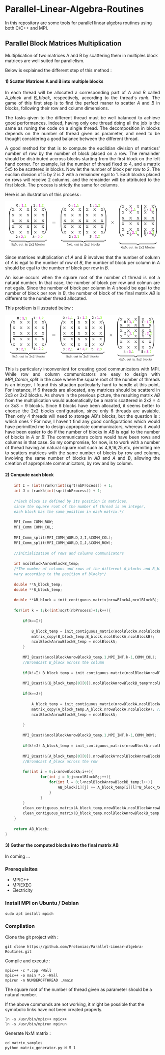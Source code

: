 # Parallel-Linear-Algebra-Routines
In this repository are some tools for parallel linear algebra routines using both C/C++ and MPI.

## Parallel Block Matrices Multiplication

Multiplication of two matrices A and B by scattering them in multiples block matrices are well suited for parallelism.

Below is explained the different step of this method : 

#### 1) Scatter Matrices A and B into multiple blocks
<p align='justify'>
    In each thread will be allocated a corresponding part of <i>A</i> and <i>B</i> called <i>A_block</i> and <i>B_block</i>, respectively, according to the thread's <i>rank</i>. The game of this first step is to find the perfect maner to scatter <i>A</i> and <i>B</i> in blocks, following their row and column dimensions.
</p>
<p align='justify'>
The tasks given to the different thread must be well balanced to achieve good performances. Indeed, having only one thread doing all the job is the same as runing the code on a single thread. The decomposition in blocks depends on the number of thread given as parameter, and need to be thought considering a good balance between the different thread.
</p>
<p align='justify'>
A good method for that is to compute the euclidian division of matrices' number of row by the number of block placed on a row. The remainder should be distributed accross blocks starting from the first block on the left hand corner. For example, let the number of thread fixed to 4, and a matrix 5x5 to be scattered in blocks. Now let the number of block per row to 2. The euclian division of 5 by 2 is 2 with a remainder egal to 1. Each blocks placed on rows will receive 2 columns, and the remainder will be attributed to the first block. The process is strictly the same for columns.
</p>
Here is an illustration of this process :
<p align='center'>
<img src="images/22x22.png"/>
</p>
<p align='justify'>
Since matrices multiplication of <i>A</i> and <i>B</i> involves that the number of column of <i>A</i> is egal to the number of row of <i>B</i>, the number of block per column in <i>A</i> should be egal to the number of block per row in <i>B</i>.
</p>
<p align='justify'>
An issue occurs when the square root of the number of thread is not a natural number. In that case, the number of block per row and colmun are not egals. Since the number of block per column in <i>A</i> should be egal to the number of block per row in <i>B</i>, the number of block of the final matrix <i>AB</i> is different to the number thread allocated.
</p>
This problem is illustrated below : 
<p align='center'>
<img src="images/23x32.png"/>
</p>

<p align='justify'>
This is particulary inconvenient for creating good communicators with MPI. While row and column communicators are easy to design  with <i>MPI_Comm_split</i> in the case where the square root of the number of threads is an integer, I found this situation particularly hard to handle at this point. For instance, if 6 threads are allocated, any matrices should be scatterd in 2x3 or 3x2 blocks. As shown in the previous picture, the resulting matrix <i>AB</i> from the multiplication would automatically be a matrix scattered in 2x2 = 4 or 3x3 = 9 blocks. Since 6 blocks have been allocated, it seems better to choose the 2x2 blocks configuration, since only 6 threads are avaiable. Then only 4 threads will need to storage AB's blocks, but the question is : which ones ? For now, I haven't find any good configurations which would have perimitted me to design appropriate communicators, whereas it would have been easier to do if the number of blocks in <i>AB</i> is egal to the number of blocks in <i>A</i> or <i>B</i>! The communicators colors would have been rows and columns in that case. So my compromise, for now, is to work with a number of thread having an natural square root such as 4,9,16,25,etc, permiting me to scatters matrices with the same number of blocks by row and column, involving the same number of blocks in <i>AB</i> and <i>A</i> and <i>B</i>, allowing the creation of appropriate communicators, by row and by column.
</p>



#### 2) Compute each block 

```cpp
    int I = (int)(rank/(int)sqrt(nbProcess)) + 1;
    int J = (rank%(int)sqrt(nbProcess)) + 1;
    
    /*Each block is defined by its position in matrices, 
    since the square root of the number of thread is an integer, 
    each block has the same position in each matrix.*/
    
    MPI_Comm COMM_ROW;
    MPI_Comm COMM_COL;
    
    MPI_Comm_split(MPI_COMM_WORLD,J,I,&COMM_COL);
    MPI_Comm_split(MPI_COMM_WORLD,I,J,&COMM_ROW);
    
    //Initialization of rows and columns communicators
    
    int ncolBlockAnrowBlockB_temp;
    /*The number of columns and rows of the different A_blocks and B_blocks passed and recevied can 
    vary according to the position of blocks*/
    
    double **A_block_temp;
    double **B_block_temp;
    
    double **AB_block = init_contiguous_matrix(nrowBlockA,ncolBlockB);
        
    for(int k = 1;k<(int)sqrt(nbProcess)+1;k++){
        
        if(k==I){
            
            B_block_temp = init_contiguous_matrix(ncolBlockA,ncolBlockB);
            matrix_copy(B_block_temp,B_block,ncolBlockA,ncolBlockB);
            ncolBlockAnrowBlockB_temp = ncolBlockA;
        }
        
        MPI_Bcast(&ncolBlockAnrowBlockB_temp,1,MPI_INT,k-1,COMM_COL);
        //Broadcast B_block across the column
        
        if(k!=I) B_block_temp = init_contiguous_matrix(ncolBlockAnrowBlockB_temp,ncolBlockB);
        
        MPI_Bcast(&(B_block_temp[0][0]),ncolBlockAnrowBlockB_temp*ncolBlockB,MPI_DOUBLE,k-1,COMM_COL);
        
        if(k==J){
            
            A_block_temp = init_contiguous_matrix(nrowBlockA,ncolBlockA);
            matrix_copy(A_block_temp,A_block,nrowBlockA,ncolBlockA); //Idem
            ncolBlockAnrowBlockB_temp = ncolBlockA;
            
        }
        
        MPI_Bcast(&ncolBlockAnrowBlockB_temp,1,MPI_INT,k-1,COMM_ROW);
        
        if(k!=J) A_block_temp = init_contiguous_matrix(nrowBlockA,ncolBlockAnrowBlockB_temp);
        
        MPI_Bcast(&(A_block_temp[0][0]),nrowBlockA*ncolBlockAnrowBlockB_temp,MPI_DOUBLE,k-1,COMM_ROW);
        //Broadcast A_block across the row
        
        for(int i = 0;i<nrowBlockA;i++){
                for(int j = 0;j<ncolBlockB;j++){
                    for(int l = 0;l<ncolBlockAnrowBlockB_temp;l++){
                        AB_block[i][j] += A_block_temp[i][l]*B_block_temp[l][j];
                    }
                }
        }
        clean_contiguous_matrix(A_block_temp,nrowBlockA,ncolBlockAnrowBlockB_temp);
        clean_contiguous_matrix(B_block_temp,ncolBlockAnrowBlockB_temp,ncolBlockB);
    }
    
    return AB_block;
}
```

#### 3) Gather the computed blocks into the final matrix AB

In coming ...

### Prerequisites
* MPIC++
* MPIEXEC
* Electricity

### Install MPI on Ubuntu / Debian

```shell
sudo apt install mpich
```

### Compilation

Clone the git project with : 
```shell
git clone https://github.com/Protoniac/Parallel-Linear-Algebra-Routines.git
```
Compile and execute :

```shell
mpic++ -c *.cpp -Wall
mpic++ -o main *.o -Wall
mpirun -n NUMBEROFTHREAD ./main
```
The square root of the number of thread given as parameter should be a nutural number.

If the above commands are not working, it might be possible that the symobolic links have not been created properly.

```shell
ln -s /usr/bin/mpic++ mpic++
ln -s /usr/bin/mpirun mpirun
```

Generate NxM matrix :
```shell
cd matrix_samples
python matrix_generator.py N M 1
```
